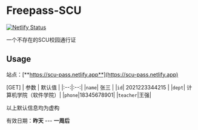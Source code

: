 # Freepass-SCU

[![Netlify Status](https://api.netlify.com/api/v1/badges/11a59415-2731-444c-8c90-d3ea80d75f12/deploy-status)](https://app.netlify.com/sites/scu-pass/deploys)

一个不存在的SCU校园通行证

## Usage

站点：[**https://scu-pass.netlify.app**](https://scu-pass.netlify.app)

[GET]
| 参数 | 默认值 |
|:--:|:--:|
|`name`| 张三 |
|`id`| 2021223344215 |
|`dept`| 计算机学院（软件学院）|
|`phone`|18345678901|
|`teacher`|王强|

以上默认信息均为虚构

有效日期：**昨天** --- **一周后**

